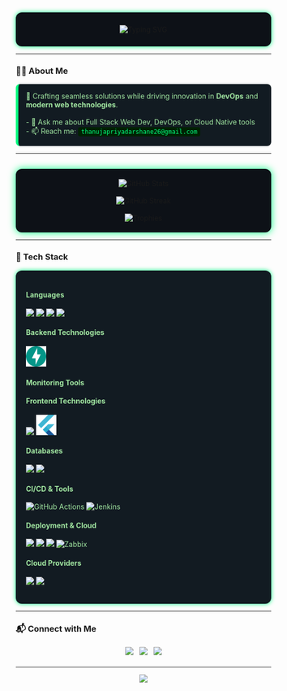 <!-- Profile Header -->
<div align="center" style="background-color:#0d1117; padding: 25px 40px; border-radius: 12px; box-shadow: 0 0 10px #00ff7f;">
  <img 
    src="https://readme-typing-svg.herokuapp.com?font=Fira+Code&weight=600&size=26&pause=1200&color=00ff7f&center=true&vCenter=true&width=600&lines=Hi+there+%F0%9F%91%8B;I'm+Thanuja+Priyadarshane;Full+Stack+Developer+%7C+DevOps+Engineer;Lifelong+Tech+Explorer+%F0%9F%9A%80" 
    alt="Typing SVG" 
    style="max-width: 100%; white-space: nowrap;"
  />
</div>

---

<!-- Summary -->
### 👨‍💻 About Me
<div style="background-color:#121b22; border-left: 5px solid #00ff7f; padding: 15px; border-radius: 8px; color:#a1e6a1;">
  🚀 Crafting seamless solutions while driving innovation in <b>DevOps</b> and <b>modern web technologies</b>.<br><br>
  - 💬 Ask me about Full Stack Web Dev, DevOps, or Cloud Native tools<br>
  - 📫 Reach me: <code style="background:#002200; color:#00ff7f; padding: 2px 6px; border-radius:4px;">thanujapriyadarshane26@gmail.com</code>
</div>

---

<!-- GitHub Stats -->
<div align="center" style="background-color:#0d1117; padding: 20px; border-radius: 12px; box-shadow: 0 0 15px #00ff7f; margin-top: 30px;">
  <img src="https://github-readme-stats.vercel.app/api?username=thanujaDev26&theme=dark&show_icons=true&count_private=true&hide_border=true&bg_color=0d1117&title_color=00ff7f&icon_color=00ff7f" alt="GitHub Stats" />
  <br /><br />
  <img src="https://github-readme-streak-stats.herokuapp.com/?user=thanujaDev26&theme=dark&hide_border=true&background=0d1117&stroke=00ff7f&fire=00ff7f" alt="GitHub Streak" />
  <br /><br />
  <img src="https://github-profile-trophy.vercel.app/?username=thanujaDev26&theme=darkhub&margin-w=15&margin-h=15" alt="Trophies" />
</div>

---

<!-- Tech Stack -->
### 🧰 Tech Stack
<div style="background-color:#121b22; padding: 20px; border-radius: 12px; box-shadow: 0 0 8px #00ff7f; color:#a1e6a1;">

#### Languages
<p>
  <img src="https://cdn.jsdelivr.net/gh/devicons/devicon/icons/javascript/javascript-original.svg" width="40" style="animation: pulse 2s infinite; transition: transform 0.3s;" onmouseover="this.style.transform='scale(1.2)'" onmouseout="this.style.transform='scale(1)'" />
  <img src="https://cdn.jsdelivr.net/gh/devicons/devicon/icons/go/go-original.svg" width="40" style="animation: pulse 2s infinite; transition: transform 0.3s;" onmouseover="this.style.transform='scale(1.2)'" onmouseout="this.style.transform='scale(1)'" />
  <img src="https://cdn.jsdelivr.net/gh/devicons/devicon/icons/java/java-original.svg" width="40" style="animation: pulse 2s infinite; transition: transform 0.3s;" onmouseover="this.style.transform='scale(1.2)'" onmouseout="this.style.transform='scale(1)'" />
  <img src="https://cdn.jsdelivr.net/gh/devicons/devicon/icons/python/python-original.svg" width="40" style="animation: pulse 2s infinite; transition: transform 0.3s;" onmouseover="this.style.transform='scale(1.2)'" onmouseout="this.style.transform='scale(1)'" />
</p>


#### Backend Technologies
<p>
  <!-- Spring Boot logo (using spring.io official SVG) -->
 

  
  <!-- Gofiber fallback: Go logo + small text label -->
  
  
  <!-- FastAPI logo -->
  <img src="https://raw.githubusercontent.com/devicons/devicon/master/icons/fastapi/fastapi-original.svg" width="40" alt="FastAPI" />
</p>

#### Monitoring Tools
<p>
  <!-- Zabbix: use a custom PNG (hosted on imgur for example) or fallback text -->
 
</p>


#### Frontend Technologies
<p>
  <img src="https://cdn.jsdelivr.net/gh/devicons/devicon/icons/react/react-original.svg" width="40" />
  <img src="https://raw.githubusercontent.com/devicons/devicon/master/icons/flutter/flutter-original.svg" width="40" />
</p>

#### Databases
<p>
  <img src="https://cdn.jsdelivr.net/gh/devicons/devicon/icons/mysql/mysql-original.svg" width="40" />
  <img src="https://cdn.jsdelivr.net/gh/devicons/devicon/icons/mongodb/mongodb-original.svg" width="40" />
</p>

#### CI/CD & Tools
<p>
  <img src="https://avatars.githubusercontent.com/u/44036562?s=200&v=4" alt="GitHub Actions" width="40" />
  <img src="https://www.jenkins.io/images/logos/jenkins/jenkins.png" alt="Jenkins" width="40" />
</p>

#### Deployment & Cloud
<p>
  <img src="https://cdn.jsdelivr.net/gh/devicons/devicon/icons/docker/docker-original-wordmark.svg" width="40" />
  <img src="https://cdn.jsdelivr.net/gh/devicons/devicon/icons/kubernetes/kubernetes-plain.svg" width="40" />
  <img src="https://cdn.jsdelivr.net/gh/devicons/devicon/icons/terraform/terraform-original.svg" width="40" />
  <img src="https://upload.wikimedia.org/wikipedia/commons/6/66/Zabbix_logo.svg" alt="Zabbix" width="40" />
</p>

#### Cloud Providers
<p>
  <img src="https://cdn.jsdelivr.net/gh/devicons/devicon/icons/amazonwebservices/amazonwebservices-original-wordmark.svg" width="40" />
  <img src="https://cdn.jsdelivr.net/gh/devicons/devicon/icons/googlecloud/googlecloud-original.svg" width="40" />
</p>
</div>

---

<!-- Connect Section -->
### 📬 Connect with Me
<div style="display: flex; justify-content: center; gap: 12px; margin: 20px 0;">
  <a href="https://linkedin.com/in/thanuja-priyadarshane" target="_blank" style="text-decoration:none;">
    <img src="https://img.shields.io/badge/LinkedIn-%230077B5.svg?&style=for-the-badge&logo=linkedin&logoColor=white" />
  </a>
  <a href="https://facebook.com/thanuja.priyadarshana.14" target="_blank" style="text-decoration:none;">
    <img src="https://img.shields.io/badge/Facebook-%231877F2.svg?&style=for-the-badge&logo=facebook&logoColor=white" />
  </a>
  <a href="https://instagram.com/_thanuja10_" target="_blank" style="text-decoration:none;">
    <img src="https://img.shields.io/badge/Instagram-%23E4405F.svg?&style=for-the-badge&logo=instagram&logoColor=white" />
  </a>
</div>

---

<!-- Profile views -->
<p align="center" style="color:#00ff7f; font-weight: bold;">
  <img src="https://komarev.com/ghpvc/?username=thanujaDev26&label=Profile%20Views&color=00ff7f&style=flat" />
</p>

